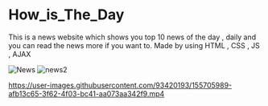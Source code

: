# How_is_The_Day
This is a news website which shows you top 10 news of the day , daily and you can read the news more if you want to. Made by using HTML , CSS , JS , AJAX

![News](https://user-images.githubusercontent.com/93420193/155705973-fc0306b7-7994-4e84-b552-94b90eb156e2.jpg)
![news2](https://user-images.githubusercontent.com/93420193/155705977-1fccae74-d1a1-43e2-b47d-59b915886fed.jpg)


https://user-images.githubusercontent.com/93420193/155705989-afb13c65-3f62-4f03-bc41-aa073aa342f9.mp4

